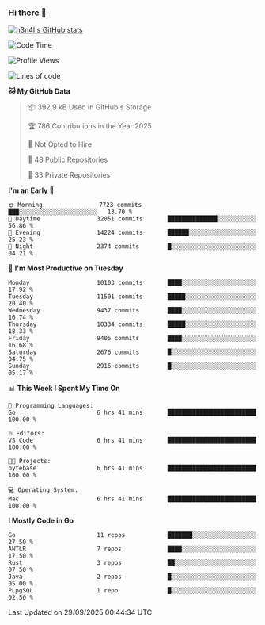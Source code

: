 ### Hi there 👋

[![h3n4l's GitHub stats](https://github-readme-stats.vercel.app/api?username=h3n4l&count_private=true&show_icons=true&theme=radical)](https://github.com/h3n4l/github-readme-stats)

<!--START_SECTION:waka-->
![Code Time](http://img.shields.io/badge/Code%20Time-2%2C312%20hrs%2043%20mins-blue)

![Profile Views](http://img.shields.io/badge/Profile%20Views-0-blue)

![Lines of code](https://img.shields.io/badge/From%20Hello%20World%20I%27ve%20Written-21.7%20million%20lines%20of%20code-blue)

**🐱 My GitHub Data** 

> 📦 392.9 kB Used in GitHub's Storage 
 > 
> 🏆 786 Contributions in the Year 2025
 > 
> 🚫 Not Opted to Hire
 > 
> 📜 48 Public Repositories 
 > 
> 🔑 33 Private Repositories 
 > 
**I'm an Early 🐤** 

```text
🌞 Morning                7723 commits        ███░░░░░░░░░░░░░░░░░░░░░░   13.70 % 
🌆 Daytime                32051 commits       ██████████████░░░░░░░░░░░   56.86 % 
🌃 Evening                14224 commits       ██████░░░░░░░░░░░░░░░░░░░   25.23 % 
🌙 Night                  2374 commits        █░░░░░░░░░░░░░░░░░░░░░░░░   04.21 % 
```
📅 **I'm Most Productive on Tuesday** 

```text
Monday                   10103 commits       ████░░░░░░░░░░░░░░░░░░░░░   17.92 % 
Tuesday                  11501 commits       █████░░░░░░░░░░░░░░░░░░░░   20.40 % 
Wednesday                9437 commits        ████░░░░░░░░░░░░░░░░░░░░░   16.74 % 
Thursday                 10334 commits       █████░░░░░░░░░░░░░░░░░░░░   18.33 % 
Friday                   9405 commits        ████░░░░░░░░░░░░░░░░░░░░░   16.68 % 
Saturday                 2676 commits        █░░░░░░░░░░░░░░░░░░░░░░░░   04.75 % 
Sunday                   2916 commits        █░░░░░░░░░░░░░░░░░░░░░░░░   05.17 % 
```


📊 **This Week I Spent My Time On** 

```text
💬 Programming Languages: 
Go                       6 hrs 41 mins       █████████████████████████   100.00 % 

🔥 Editors: 
VS Code                  6 hrs 41 mins       █████████████████████████   100.00 % 

🐱‍💻 Projects: 
bytebase                 6 hrs 41 mins       █████████████████████████   100.00 % 

💻 Operating System: 
Mac                      6 hrs 41 mins       █████████████████████████   100.00 % 
```

**I Mostly Code in Go** 

```text
Go                       11 repos            ███████░░░░░░░░░░░░░░░░░░   27.50 % 
ANTLR                    7 repos             ████░░░░░░░░░░░░░░░░░░░░░   17.50 % 
Rust                     3 repos             ██░░░░░░░░░░░░░░░░░░░░░░░   07.50 % 
Java                     2 repos             █░░░░░░░░░░░░░░░░░░░░░░░░   05.00 % 
PLpgSQL                  1 repo              █░░░░░░░░░░░░░░░░░░░░░░░░   02.50 % 
```




 Last Updated on 29/09/2025 00:44:34 UTC
<!--END_SECTION:waka-->

